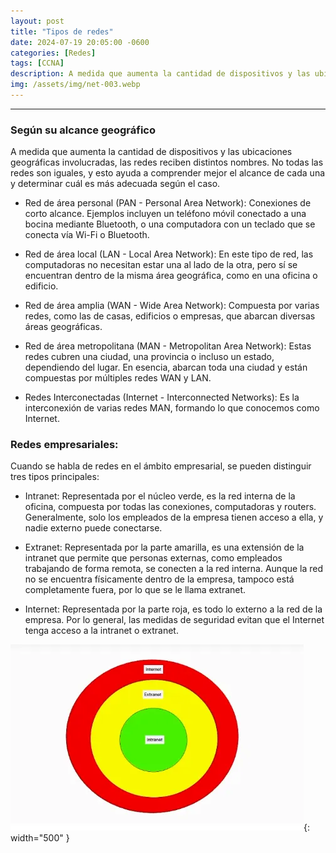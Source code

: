 ```yaml
---
layout: post
title: "Tipos de redes"
date: 2024-07-19 20:05:00 -0600
categories: [Redes]
tags: [CCNA]
description: A medida que aumenta la cantidad de dispositivos y las ubicaciones geográficas involucradas, las redes reciben distintos nombres.....
img: /assets/img/net-003.webp
---
```


--- 

### Según su alcance geográfico

A medida que aumenta la cantidad de dispositivos y las ubicaciones geográficas involucradas, las redes reciben distintos nombres. No todas las redes son iguales, y esto ayuda a comprender mejor el alcance de cada una y determinar cuál es más adecuada según el caso.

- Red de área personal (PAN - Personal Area Network):
Conexiones de corto alcance. Ejemplos incluyen un teléfono móvil conectado a una bocina mediante Bluetooth, o una computadora con un teclado que se conecta vía Wi-Fi o Bluetooth.

- Red de área local (LAN - Local Area Network):
En este tipo de red, las computadoras no necesitan estar una al lado de la otra, pero sí se encuentran dentro de la misma área geográfica, como en una oficina o edificio.

- Red de área amplia (WAN - Wide Area Network):
Compuesta por varias redes, como las de casas, edificios o empresas, que abarcan diversas áreas geográficas.

- Red de área metropolitana (MAN - Metropolitan Area Network):
Estas redes cubren una ciudad, una provincia o incluso un estado, dependiendo del lugar. En esencia, abarcan toda una ciudad y están compuestas por múltiples redes WAN y LAN.

- Redes Interconectadas (Internet - Interconnected Networks):
Es la interconexión de varias redes MAN, formando lo que conocemos como Internet.

### Redes empresariales:

Cuando se habla de redes en el ámbito empresarial, se pueden distinguir tres tipos principales:

- Intranet:
Representada por el núcleo verde, es la red interna de la oficina, compuesta por todas las conexiones, computadoras y routers. Generalmente, solo los empleados de la empresa tienen acceso a ella, y nadie externo puede conectarse.

- Extranet:
Representada por la parte amarilla, es una extensión de la intranet que permite que personas externas, como empleados trabajando de forma remota, se conecten a la red interna. Aunque la red no se encuentra físicamente dentro de la empresa, tampoco está completamente fuera, por lo que se le llama extranet.

- Internet:
Representada por la parte roja, es todo lo externo a la red de la empresa. Por lo general, las medidas de seguridad evitan que el Internet tenga acceso a la intranet o extranet.

![alt text](/assets/img/net-003-1.webp){: width="500" }
